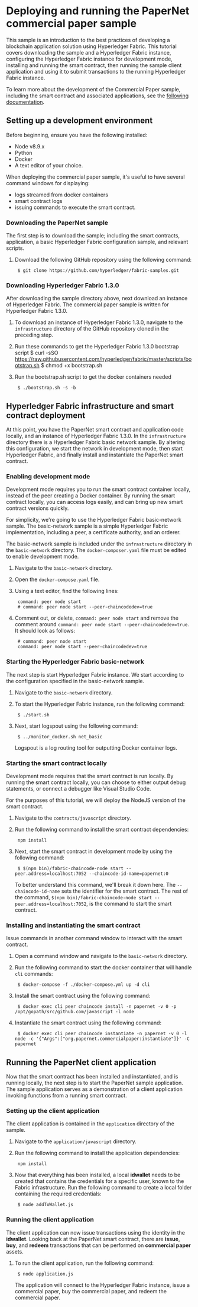 # Deploying and running the PaperNet commercial paper sample

This sample is an introduction to the best practices of developing a blockchain application solution using Hyperledger Fabric. This tutorial covers downloading the sample and a Hyperledger Fabric instance, configuring the Hyperledger Fabric instance for development mode, installing and running the smart contract, then running the sample client application and using it to submit transactions to the running Hyperledger Fabric instance.

To learn more about the development of the Commercial Paper sample, including the smart contract and associated applications, see the [following documentation](../some-link-somewhere.html).

## Setting up a development environment

Before beginning, ensure you have the following installed:
- Node v8.9.x
- Python
- Docker
- A text editor of your choice.

When deploying the commercial paper sample, it's useful to have several command windows for displaying:
- logs streamed from docker containers
- smart contract logs
- issuing commands to execute the smart contract.

### Downloading the PaperNet sample

The first step is to download the sample; including the smart contracts, application, a basic Hyperledger Fabric configuration sample, and relevant scripts.

1. Download the following GitHub repository using the following command:

        $ git clone https://github.com/hyperledger/fabric-samples.git

### Downloading Hyperledger Fabric 1.3.0

After downloading the sample directory above, next download an instance of Hyperledger Fabric. The commercial paper sample is written for Hyperledger Fabric 1.3.0.

1. To download an instance of Hyperledger Fabric 1.3.0, navigate to the `infrastructure` directory of the GitHub repository cloned in the preceding step.

2. Run these commands to get the Hyperledger Fabric 1.3.0 bootstrap script
        $ curl -sSO https://raw.githubusercontent.com/hyperledger/fabric/master/scripts/bootstrap.sh
        $ chmod +x bootstrap.sh

4. Run the bootstrap.sh script to get the docker containers needed

        $ ./bootstrap.sh -s -b      

## Hyperledger Fabric infrastructure and smart contract deployment

At this point, you have the PaperNet smart contract and application code locally, and an instance of Hyperledger Fabric 1.3.0. In the `infrastructure` directory there is a Hyperledger Fabric basic network sample. By altering this configuration, we start the network in development mode, then start Hyperledger Fabric, and finally install and instantiate the PaperNet smart contract.

### Enabling development mode

Development mode requires you to run the smart contract container locally, instead of the peer creating a Docker container. By running the smart contract locally, you can access logs easily, and can bring up new smart contract versions quickly.

For simplicity, we're going to use the Hyperledger Fabric basic-network sample. The basic-network sample is a simple Hyperledger Fabric implementation, including a peer, a certificate authority, and an orderer.

The basic-network sample is included under the `infrastructure` directory in the `basic-network` directory. The `docker-composer.yaml` file must be edited to enable development mode.

1. Navigate to the `basic-network` directory.

2. Open the `docker-compose.yaml` file.

3. Using a text editor, find the following lines:

        command: peer node start
        # command: peer node start --peer-chaincodedev=true

4. Comment out, or delete, `command: peer node start` and remove the comment around `command: peer node start --peer-chaincodedev=true`. It should look as follows:

        # command: peer node start
        command: peer node start --peer-chaincodedev=true


### Starting the Hyperledger Fabric basic-network

The next step is start Hyperledger Fabric instance. We start according to the configuration specified in the basic-network sample.

1. Navigate to the `basic-network` directory.

2. To start the Hyperledger Fabric instance, run the following command:

        $ ./start.sh

3. Next, start logspout using the following command:

        $ ../monitor_docker.sh net_basic

    Logspout is a log routing tool for outputting Docker container logs.

### Starting the smart contract locally

Development mode requires that the smart contract is run locally. By running the smart contract locally, you can choose to either output debug statements, or connect a debugger like Visual Studio Code.

For the purposes of this tutorial, we will deploy the NodeJS version of the smart contract.

1. Navigate to the `contracts/javascript` directory.

2. Run the following command to install the smart contract dependencies:

        npm install

3. Next, start the smart contract in development mode by using the following command:

        $ $(npm bin)/fabric-chaincode-node start --peer.address=localhost:7052 --chaincode-id-name=papernet:0

    To better understand this command, we'll break it down here. The `--chaincode-id-name` sets the identifier for the smart contract. The rest of the command, `$(npm bin)/fabric-chaincode-node start --peer.address=localhost:7052`, is the command to start the smart contract.

### Installing and instantiating the smart contract

Issue commands in another command window to interact with the smart contract.

1. Open a command window and navigate to the `basic-network` directory.

2. Run the following command to start the docker container that will handle `cli` commands:

        $ docker-compose -f ./docker-compose.yml up -d cli

3. Install the smart contract using the following command:

        $ docker exec cli peer chaincode install -n papernet -v 0 -p /opt/gopath/src/github.com/javascript -l node

4. Instantiate the smart contract using the following command:

        $ docker exec cli peer chaincode instantiate -n papernet -v 0 -l node -c '{"Args":["org.papernet.commercialpaper:instantiate"]}' -C papernet

## Running the PaperNet client application

Now that the smart contract has been installed and instantiated, and is running locally, the next step is to start the PaperNet sample application. The sample application serves as a demonstration of a client application invoking functions from a running smart contract.

### Setting up the client application

The client application is contained in the `application` directory of the sample.

1. Navigate to the `application/javascript` directory.

2. Run the following command to install the application dependencies:

        npm install

3. Now that everything has been installed, a local **idwallet** needs to be created that contains the credentials for a specific user, known to the Fabric infrastructure. Run the following command to create a local folder containing the required credentials:

        $ node addToWallet.js

### Running the client application

The client application can now issue transactions using the identity in the **idwallet**. Looking back at the PaperNet smart contract, there are **issue**, **buy**, and **redeem** transactions that can be performed on **commercial paper** assets.

1. To run the client application, run the following command:

        $ node application.js

    The application will connect to the Hyperledger Fabric instance, issue a commercial paper, buy the commercial paper, and redeem the commercial paper.
